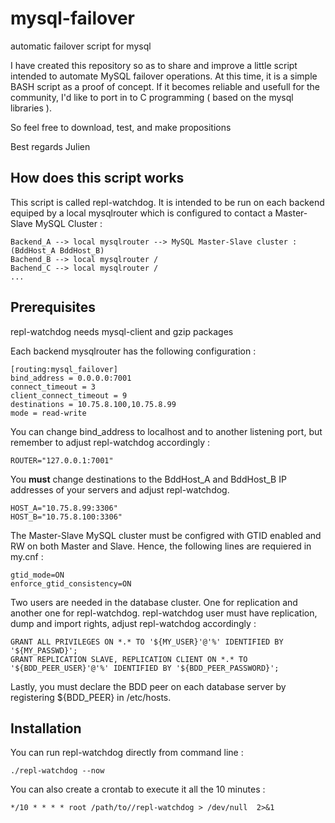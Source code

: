 # mysql-failover
automatic failover script for mysql

I have created this repository so as to share and improve a little script intended to automate MySQL failover operations.
At this time, it is a simple BASH script as a proof of concept. If it becomes reliable and usefull for the community, I'd like to port in to C programming ( based on the mysql libraries ).

So feel free to download, test, and make propositions

Best regards
Julien

## How does this script works

This script is called repl-watchdog. It is intended to be run on each backend equiped by a local mysqlrouter which is configured to contact a Master-Slave MySQL Cluster :

    Backend_A --> local mysqlrouter --> MySQL Master-Slave cluster : (BddHost_A BddHost_B)
    Bachend_B --> local mysqlrouter /
    Bachend_C --> local mysqlrouter /
    ...


## Prerequisites

repl-watchdog needs mysql-client and gzip packages
 
Each backend mysqlrouter has the following configuration :

    [routing:mysql_failover]
    bind_address = 0.0.0.0:7001
    connect_timeout = 3
    client_connect_timeout = 9
    destinations = 10.75.8.100,10.75.8.99
    mode = read-write

You can change bind_address to localhost and to another listening port, but remember to adjust repl-watchdog accordingly :

    ROUTER="127.0.0.1:7001"

You **must** change destinations to the BddHost_A and BddHost_B IP addresses of your servers and adjust repl-watchdog.

    HOST_A="10.75.8.99:3306"
    HOST_B="10.75.8.100:3306"


The Master-Slave MySQL cluster must be configred with GTID enabled and RW on both Master and Slave. Hence, the following lines are requiered in my.cnf :

    gtid_mode=ON
    enforce_gtid_consistency=ON

Two users are needed in the database cluster. One for replication and another one for repl-watchdog. repl-watchdog user must have replication, dump and import rights, adjust repl-watchdog accordingly :

    GRANT ALL PRIVILEGES ON *.* TO '${MY_USER}'@'%' IDENTIFIED BY '${MY_PASSWD}';
    GRANT REPLICATION SLAVE, REPLICATION CLIENT ON *.* TO '${BDD_PEER_USER}'@'%' IDENTIFIED BY '${BDD_PEER_PASSWORD}';

Lastly, you must declare the BDD peer on each database server by registering ${BDD_PEER} in /etc/hosts.

 
## Installation

You can run repl-watchdog directly from command line :

    ./repl-watchdog --now 

You can also create a crontab to execute it all the 10 minutes :

    */10 * * * * root /path/to//repl-watchdog > /dev/null  2>&1  





  


      
